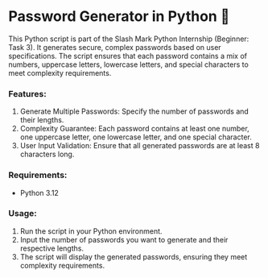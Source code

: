 # Password Generator in Python 🔐

This Python script is part of the Slash Mark Python Internship (Beginner: Task 3). It generates secure, complex passwords based on user specifications. The script ensures that each password contains a mix of numbers, uppercase letters, lowercase letters, and special characters to meet complexity requirements.

### Features:

1. Generate Multiple Passwords: Specify the number of passwords and their lengths.
2. Complexity Guarantee: Each password contains at least one number, one uppercase letter, one lowercase letter, and one special character.
3. User Input Validation: Ensure that all generated passwords are at least 8 characters long.

### Requirements:
- Python 3.12

### Usage:
1. Run the script in your Python environment.
2. Input the number of passwords you want to generate and their respective lengths.
3. The script will display the generated passwords, ensuring they meet complexity requirements.
